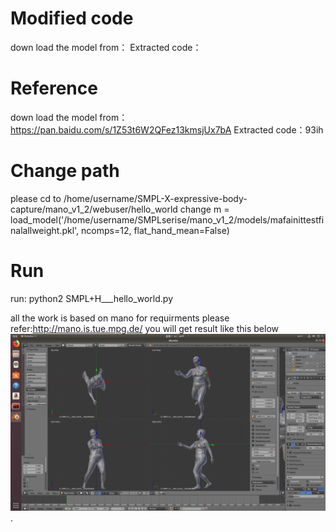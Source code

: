 # Modified code
down load the model from：
Extracted code：
# Reference
down load the model from：https://pan.baidu.com/s/1Z53t6W2QFez13kmsjUx7bA 
Extracted code：93ih 
# Change path
please cd to /home/username/SMPL-X-expressive-body-capture/mano_v1_2/webuser/hello_world
change m = load_model('/home/username/SMPLserise/mano_v1_2/models/mafainittestfinalallweight.pkl', ncomps=12, flat_hand_mean=False)  
# Run
run: python2 SMPL+H___hello_world.py

all the work is based on mano for requirments please refer:http://mano.is.tue.mpg.de/
you will get result like this below
![image](https://github.com/Myzhencai/SMPL-X-expressive-body-capture/blob/master/result.png).

